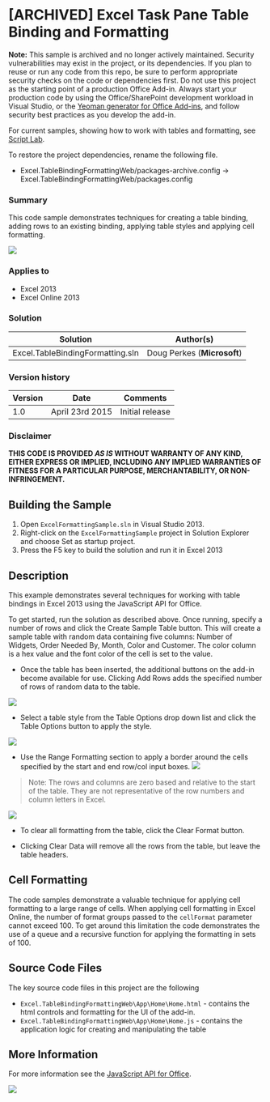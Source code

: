# [ARCHIVED] Excel Task Pane Table Binding and Formatting #

**Note:** This sample is archived and no longer actively maintained. Security vulnerabilities may exist in the project, or its dependencies. If you plan to reuse or run any code from this repo, be sure to perform appropriate security checks on the code or dependencies first. Do not use this project as the starting point of a production Office Add-in. Always start your production code by using the Office/SharePoint development workload in Visual Studio, or the [Yeoman generator for Office Add-ins](https://github.com/OfficeDev/generator-office), and follow security best practices as you develop the add-in.

For current samples, showing how to work with tables and formatting, see [Script Lab](https://learn.microsoft.com/office/dev/add-ins/overview/explore-with-script-lab).

To restore the project dependencies, rename the following file.

- Excel.TableBindingFormattingWeb/packages-archive.config -> Excel.TableBindingFormattingWeb/packages.config

### Summary ###
This code sample demonstrates techniques for creating a table binding, adding rows to an existing binding, applying table styles and applying cell formatting.

![](http://i.imgur.com/dex6lyr.png)

### Applies to ###
-  Excel 2013
-  Excel Online 2013

### Solution ###
Solution | Author(s)
---------|----------
Excel.TableBindingFormatting.sln | Doug Perkes (**Microsoft**)

### Version history ###
Version  | Date | Comments
---------| -----| --------
1.0  | April 23rd 2015 | Initial release

### Disclaimer ###
**THIS CODE IS PROVIDED *AS IS* WITHOUT WARRANTY OF ANY KIND, EITHER EXPRESS OR IMPLIED, INCLUDING ANY IMPLIED WARRANTIES OF FITNESS FOR A PARTICULAR PURPOSE, MERCHANTABILITY, OR NON-INFRINGEMENT.**


## Building the Sample ##
1. Open `ExcelFormattingSample.sln` in Visual Studio 2013. 
2. Right-click on the `ExcelFormattingSample` project in Solution Explorer and choose Set as startup project. 
3. Press the F5 key to build the solution and run it in Excel 2013 

## Description ##

This example demonstrates several techniques for working with table bindings in Excel 2013 using the JavaScript API for Office.

To get started, run the solution as described above. Once running, specify a number of rows and click the Create Sample Table button. This will create a sample table with random data containing five columns: Number of Widgets, Order Needed By, Month, Color and Customer. The color column is a hex value and the font color of the cell is set to the value.

- Once the table has been inserted, the additional buttons on the add-in become available for use. Clicking Add Rows adds the specified number of rows of random data to the table.

![](http://i.imgur.com/2n4kNew.png)

- Select a table style from the Table Options drop down list and click the Table Options button to apply the style.

![](http://i.imgur.com/4tkMndG.png)

- Use the Range Formatting section to apply a border around the cells specified by the start and end row/col input boxes.
![](http://i.imgur.com/dgzD5kp.png)

> Note: The rows and columns are zero based and relative to the start of the table. They are not representative of the row numbers and column letters in Excel.

![](http://i.imgur.com/RT9YLob.png)

- To clear all formatting from the table, click the Clear Format button.

- Clicking Clear Data will remove all the rows from the table, but leave the table headers.

## Cell Formatting ##

The code samples demonstrate a valuable technique for applying cell formatting to a large range of cells. When applying cell formatting in Excel Online, the number of format groups passed to the `cellFormat` parameter cannot exceed 100. To get around this limitation the code demonstrates the use of a queue and a recursive function for applying the formatting in sets of 100.

## Source Code Files ##

The key source code files in this project are the following

- `Excel.TableBindingFormattingWeb\App\Home\Home.html` - contains the html controls and formatting for the UI of the add-in. 
- `Excel.TableBindingFormattingWeb\App\Home\Home.js` - contains the application logic for creating and manipulating the table 

## More Information ##

For more information see the [JavaScript API for Office](https://msdn.microsoft.com/en-us/library/office/fp142185.aspx "JavaScript API for Office").

<img src="https://pnptelemetry.azurewebsites.net/pnp-officeaddins/samples/Excel.TableBindingFormatting" />